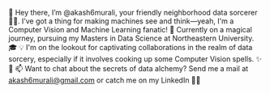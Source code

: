 👋 Hey there, I’m @akash6murali, your friendly neighborhood data sorcerer 🧙‍♂️.
I’ve got a thing for making machines see and think—yeah, I'm a Computer Vision and Machine Learning fanatic! 🤖
Currently on a magical journey, pursuing my Masters in Data Science at Northeastern University. 🎓
💡 I'm on the lookout for captivating collaborations in the realm of data sorcery, especially if it involves cooking up some Computer Vision spells. ✨🔮
📫 Want to chat about the secrets of data alchemy? Send me a mail at akash6murali@gmail.com or catch me on my LinkedIn 💌🔗
